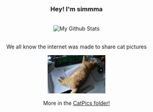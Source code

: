 <div align="center">
  <h3>Hey! I'm simmma</h3>
  <br>
  <img src="https://github-readme-stats.vercel.app/api/top-langs/?username=simmma&hide_border=true&layout=compact" alt="My Github Stats">
<br>
<br>
<p>We all know the internet was made to share cat pictures</p>
<img src="https://github.com/simmma/simmma/blob/main/CatPics/BeepBeepHardAtWork.jpg" alt="Beep Beep hard at work" width="30%">
<p>More in the <a href="https://github.com/simmma/simmma/tree/main/CatPics">CatPics folder!</a></p>
</div>
